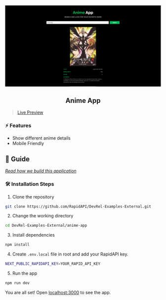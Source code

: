 ![cover](assets/cover.png)

<div align="center">
	<h2>Anime App</h2>
</div>

> [Live Preview](https://rapidapi-example-anime-app.vercel.app/)

### ⚡️ Features

- Show different anime details
- Mobile Friendly

## 📖 Guide

[*Read how we build this application*](https://rapidapi.com/guides/build-anime-search-app)

### 🛠️ Installation Steps

1. Clone the repository

```bash
git clone https://github.com/RapidAPI/DevRel-Examples-External.git
```

2. Change the working directory

```bash
cd DevRel-Examples-External/anime-app
```

3. Install dependencies

```bash
npm install
```

4. Create `.env.local` file in root and add your RapidAPI key.

```bash
NEXT_PUBLIC_RAPIDAPI_KEY=YOUR_RAPID_API_KEY
```

5. Run the app

```bash
npm run dev
```

You are all set! Open [localhost:3000](http://localhost:3000/) to see the app.
